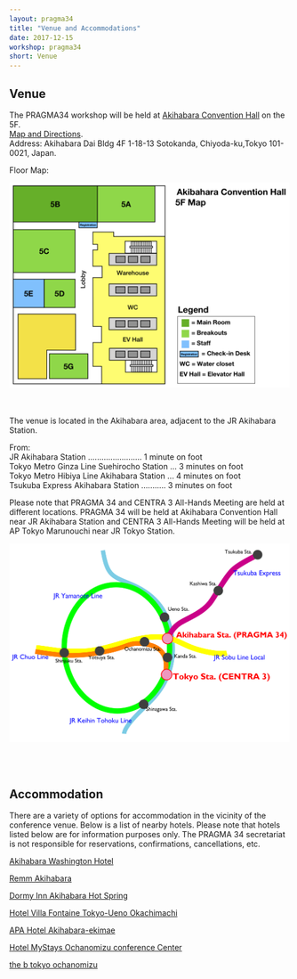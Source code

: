 ```yaml
---
layout: pragma34
title: "Venue and Accommodations"
date: 2017-12-15
workshop: pragma34
short: Venue
---
```


## Venue
The PRAGMA34 workshop will be held at [Akihabara Convention Hall](http://www.akibahall.jp/data/outline_eng.html) on the 5F.<br>
[Map and Directions](https://www.google.co.jp/maps/place/Akihabara+Convention+Hall/@35.6991943,139.7699329,17z/data=!3m1!4b1!4m5!3m4!1s0x60188c1d6fb74207:0xe6100facc0f6dc34!8m2!3d35.6991943!4d139.7721216?hl=en).<br>
Address: Akihabara Dai Bldg 4F 1-18-13 Sotokanda, Chiyoda-ku,Tokyo 101-0021, Japan.

Floor Map:<br>
<p align="center">
<img src="/images/pragma34/Akibahall map2.png"/>
</p>
<br>
<br>
The venue is located in the Akihabara area, adjacent to the JR Akihabara Station.<br> 

From:<br>
JR Akihabara Station ........................   1 minute on foot<br>
Tokyo Metro Ginza Line Suehirocho Station ...   3 minutes on foot<br>
Tokyo Metro Hibiya Line Akihabara Station ...   4 minutes on foot<br>
Tsukuba Express Akihabara Station ...........   3 minutes on foot<br>

Please note that PRAGMA 34 and CENTRA 3 All-Hands Meeting are held at different locations. PRAGMA 34 will be held at Akihabara Convention Hall near JR Akihabara Station and CENTRA 3 All-Hands Meeting will be held at AP Tokyo Marunouchi near JR Tokyo Station. 

<p align="center">
<img src="/images/pragma34/CENTRA_PRAGMA venues_access_mod2.png"/>
</p>
<br>
<br>

## Accommodation
There are a variety of options for accommodation in the vicinity of the conference venue. Below is a list of nearby hotels. Please note that hotels listed below are for information purposes only. The PRAGMA 34 secretariat is not responsible for reservations, confirmations, cancellations, etc.<br>

[Akihabara Washington Hotel](http://akihabara.washington-hotels.jp/)<br>

[Remm Akihabara](http://www-a.global.hankyu-hotel.com/remm-akihabara/)<br>

[Dormy Inn Akihabara Hot Spring](http://dormy-inn-akihabara-tokyo.hotel-ds.com/en/)<br>

[Hotel Villa Fontaine Tokyo-Ueno Okachimachi](http://www.hvf.jp/eng/location/ueno.php)<br>

[APA Hotel Akihabara-ekimae](https://www.apahotel.com/ja_en/hotels/detail.php?id=140)<br>

[Hotel MyStays Ochanomizu conference Center](https://www.mystays.com/en-us/hotel-mystays-ochanomizu-conference-center-tokyo/)<br>

[the b tokyo ochanomizu](http://ochanomizu.theb-hotels.com/en/)<br>









